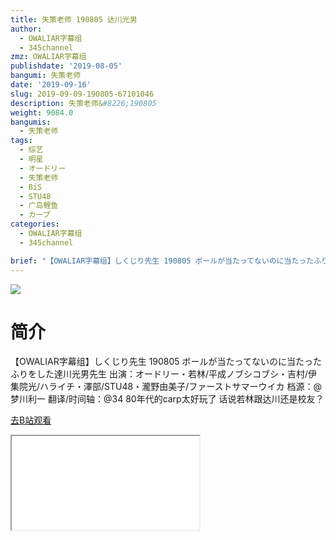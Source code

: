 ```yaml
---
title: 失策老师 190805 达川光男
author:
  - OWALIAR字幕组
  - 345channel
zmz: OWALIAR字幕组
publishdate: '2019-08-05'
bangumi: 失策老师
date: '2019-09-16'
slug: 2019-09-09-190805-67101046
description: 失策老师&#8226;190805
weight: 9084.0
bangumis:
  - 失策老师
tags:
  - 综艺
  - 明星
  - オードリー
  - 失策老师
  - BiS
  - STU48
  - 广岛鲤鱼
  - カープ
categories:
  - OWALIAR字幕组
  - 345channel

brief: "【OWALIAR字幕组】しくじり先生 190805 ボールが当たってないのに当たったふりをした達川光男先生 出演：オードリー・若林/平成ノブシコブシ・吉村/伊集院光/ハライチ・澤部/STU48・瀧野由美子/ファーストサマーウイカ 档源：@梦川利一 翻译/时间轴：@34 80年代的carp太好玩了 话说若林跟达川还是校友？"
---
```

![](https://raw.githubusercontent.com/tcgriffith/owaraisite/master/static/tmpimg/1655143a9c9b1ac267788f32ce343c3b1929a370.jpg.480.jpg)
# 简介  
【OWALIAR字幕组】しくじり先生 190805 
ボールが当たってないのに当たったふりをした達川光男先生
出演：オードリー・若林/平成ノブシコブシ・吉村/伊集院光/ハライチ・澤部/STU48・瀧野由美子/ファーストサマーウイカ
档源：@梦川利一
翻译/时间轴：@34 
80年代的carp太好玩了 话说若林跟达川还是校友？  

[去B站观看](https://www.bilibili.com/video/av67101046/)
<div class ="resp-container"><iframe class="testiframe" src="//player.bilibili.com/player.html?aid=67101046"", scrolling="no", allowfullscreen="true" > </iframe></div> 
